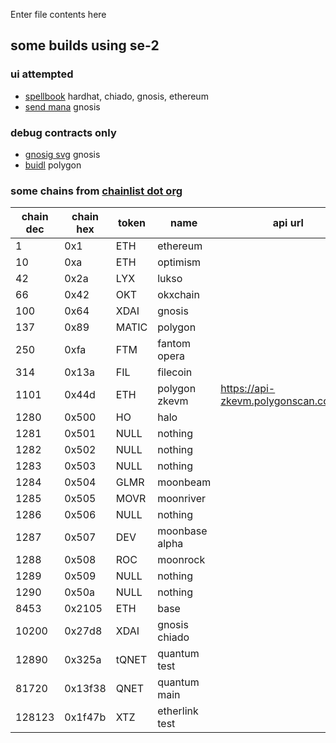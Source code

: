 Enter file contents here

## some builds using se-2

### ui attempted
- [spellbook](https://spellbook-psi.vercel.app/) hardhat, chiado, gnosis, ethereum
- [send mana](https://gnostic-observer.vercel.app/) gnosis
### debug contracts only
- [gnosig svg](https://gnostic-svg-owlwilderness.vercel.app/debug) gnosis
- [buidl](https://buidl-owlwilderness.vercel.app/debug) polygon 
  
### some chains from [chainlist dot org](https://chainlist.org/)
chain dec| chain hex | token | name | api url
--- | --- | --- |--- | ---
1 | 0x1 | ETH | ethereum
10 | 0xa | ETH | optimism
42 | 0x2a | LYX | lukso
66 | 0x42 | OKT | okxchain
100 | 0x64 | XDAI | gnosis
137 | 0x89 | MATIC | polygon
250 | 0xfa | FTM | fantom opera
314 | 0x13a | FIL | filecoin
1101 | 0x44d | ETH | polygon zkevm | https://api-zkevm.polygonscan.com/api
1280 | 0x500 | HO | halo
1281 | 0x501 | NULL | nothing
1282 | 0x502 | NULL | nothing
1283 | 0x503 | NULL | nothing
1284 | 0x504 | GLMR | moonbeam
1285 | 0x505 | MOVR | moonriver
1286 | 0x506 | NULL | nothing
1287 | 0x507 | DEV | moonbase alpha
1288 | 0x508 | ROC | moonrock
1289 | 0x509 | NULL | nothing
1290 | 0x50a | NULL | nothing
8453 | 0x2105 | ETH | base
10200 | 0x27d8 | XDAI | gnosis chiado
12890 | 0x325a | tQNET | quantum test
81720 | 0x13f38 | QNET | quantum main
128123 | 0x1f47b | XTZ | etherlink test
